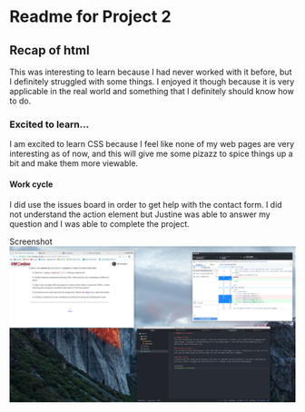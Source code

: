 # Readme for Project 2

## Recap of html
This was interesting to learn because I had never worked with it before, but I definitely struggled with some things. I enjoyed it though because it is very applicable in the real world and something that I definitely should know how to do.

### Excited to learn...
I am excited to learn CSS because I feel like none of my web pages are very interesting as of now, and this will give me some pizazz to spice things up a bit and make them more viewable.

#### Work cycle
I did use the issues board in order to get help with the contact form. I did not understand the action element but Justine was able to answer my question and I was able to complete the project. 

Screenshot
![Screenshot of Work](./images/screenshot.png)
